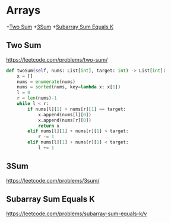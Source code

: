 # Arrays
+[Two Sum](#two-sum)
+[3Sum](#3Sum)
+[Subarray Sum Equals K](#subarray-sum-equals-k)

## Two Sum
https://leetcode.com/problems/two-sum/

```python
def twoSum(self, nums: List[int], target: int) -> List[int]:
    x = []
    nums = enumerate(nums)
    nums = sorted(nums, key=lambda x: x[1])
    l = 0
    r = len(nums)-1
    while l < r:
        if nums[l][1] + nums[r][1] == target:
            x.append(nums[l][0])
            x.append(nums[r][0])
            return x
        elif nums[l][1] + nums[r][1] > target:
            r -= 1
        elif nums[l][1] + nums[r][1] < target:
            l += 1


```                

## 3Sum
https://leetcode.com/problems/3sum/

## Subarray Sum Equals K
https://leetcode.com/problems/subarray-sum-equals-k/v



